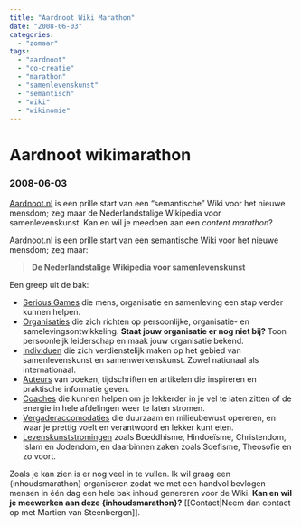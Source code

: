 ```yaml
---
title: "Aardnoot Wiki Marathon"
date: "2008-06-03"
categories:
  - "zomaar"
tags:
  - "aardnoot"
  - "co-creatie"
  - "marathon"
  - "samenlevenskunst"
  - "semantisch"
  - "wiki"
  - "wikinomie"
---
```

# Aardnoot wikimarathon
### 2008-06-03

[Aardnoot.nl](http://aardnoot.nl) is een prille start van een “semantische” Wiki voor het nieuwe mensdom; zeg maar de Nederlandstalige Wikipedia voor samenlevenskunst. Kan en wil je meedoen aan een *content marathon*?

Aardnoot.nl is een prille start van een [semantische Wiki](https://www.semantic-mediawiki.org/wiki/Semantic_MediaWiki/nl) voor het nieuwe mensdom; zeg maar:
> **De Nederlandstalige Wikipedia voor samenlevenskunst**

<!--more-->

Een greep uit de bak:
- [Serious Games](http://aardnoot.nl/Categorie:Serieus_spel) die mens, organisatie en samenleving een stap verder kunnen helpen.
- [Organisaties](http://aardnoot.nl/Categorie:Organisatie) die zich richten op persoonlijke, organisatie- en samelevingsontwikkeling. **Staat jouw organisatie er nog niet bij?** Toon persoonleijk leiderschap en maak jouw organisatie bekend.
- [Individuen](http://aardnoot.nl/Categorie:Individu) die zich verdienstelijk maken op het gebied van samenlevenskunst en samenwerkenskunst. Zowel nationaal als internationaal.
- [Auteurs](http://aardnoot.nl/Categorie:Auteur) van boeken, tijdschriften en artikelen die inspireren en praktische informatie geven.
- [Coaches](http://aardnoot.nl/Categorie:Coach) die kunnen helpen om je lekkerder in je vel te laten zitten of de energie in hele afdelingen weer te laten stromen.
- [Vergaderaccomodaties](http://aardnoot.nl/Categorie:Vergaderaccomodatie) die duurzaam en milieubewust opereren, en waar je prettig voelt en verantwoord en lekker kunt eten.
- [Levenskunststromingen](http://aardnoot.nl/Categorie:Levenskunststroming) zoals Boeddhisme, Hindoeïsme, Christendom, Islam en Jodendom, en daarbinnen zaken zoals Soefisme, Theosofie en zo voort.

Zoals je kan zien is er nog veel in te vullen. Ik wil graag een {inhoudsmarathon} organiseren zodat we met een handvol bevlogen mensen in één dag een hele bak inhoud genereren voor de Wiki. **Kan en wil je meewerken aan deze {inhoudsmarathon}?** [[Contact|Neem dan contact op met Martien van Steenbergen]].